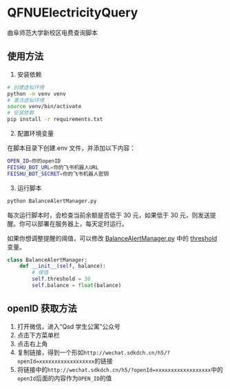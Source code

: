 # QFNUElectricityQuery

曲阜师范大学新校区电费查询脚本

## 使用方法

1. 安装依赖

```bash
# 创建虚拟环境
python -m venv venv
# 激活虚拟环境
source venv/bin/activate
# 安装依赖
pip install -r requirements.txt
```

2. 配置环境变量

在脚本目录下创建.env 文件，并添加以下内容：

```bash
OPEN_ID=你的openID
FEISHU_BOT_URL=你的飞书机器人URL
FEISHU_BOT_SECRET=你的飞书机器人密钥
```

3. 运行脚本

```bash
python BalanceAlertManager.py
```

每次运行脚本时，会检查当前余额是否低于 30 元，如果低于 30 元，则发送提醒。你可以部署在服务器上，每天定时运行。

如果你想调整提醒的阈值，可以修改 [BalanceAlertManager.py](BalanceAlertManager.py) 中的 [threshold](https://github.com/W1ndys/QFNUElectricityQuery/blob/main/BalanceAlertManager.py#L17) 变量。

```python
class BalanceAlertManager:
    def __init__(self, balance):
        # 阈值
        self.threshold = 30
        self.balance = float(balance)
```

## openID 获取方法

1. 打开微信，进入“Qsd 学生公寓”公众号
2. 点击下方菜单栏
3. 点击右上角
4. 复制链接，得到一个形如`http://wechat.sdkdch.cn/h5/?openId=xxxxxxxxxxxxxxxxxx`的链接
5. 将链接中的`http://wechat.sdkdch.cn/h5/?openId=xxxxxxxxxxxxxxxxxx`中的`openId`后面的内容作为`OPEN_ID`的值
